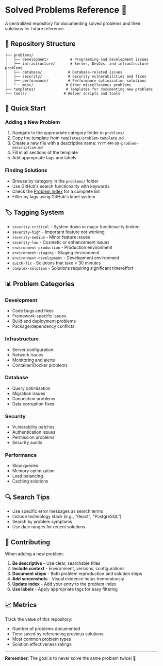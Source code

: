 # Solved Problems Reference 🔧

A centralized repository for documenting solved problems and their solutions for future reference.

## 📁 Repository Structure

```
├── problems/
│   ├── development/          # Programming and development issues
│   ├── infrastructure/       # Server, DevOps, and infrastructure problems
│   ├── database/            # Database-related issues
│   ├── security/            # Security vulnerabilities and fixes
│   ├── performance/         # Performance optimization solutions
│   └── misc/               # Other miscellaneous problems
├── templates/              # Templates for documenting new problems
└── tools/                 # Helper scripts and tools
```

## 🚀 Quick Start

### Adding a New Problem

1. Navigate to the appropriate category folder in `problems/`
2. Copy the template from `templates/problem-template.md`
3. Create a new file with a descriptive name: `YYYY-MM-DD-problem-description.md`
4. Fill in all sections of the template
5. Add appropriate tags and labels

### Finding Solutions

- Browse by category in the `problems/` folder
- Use GitHub's search functionality with keywords
- Check the [Problem Index](problems/INDEX.md) for a complete list
- Filter by tags using GitHub's label system

## 🏷️ Tagging System

- `severity-critical` - System down or major functionality broken
- `severity-high` - Important feature not working
- `severity-medium` - Minor feature issues
- `severity-low` - Cosmetic or enhancement issues
- `environment-production` - Production environment
- `environment-staging` - Staging environment
- `environment-development` - Development environment
- `quick-fix` - Solutions that take < 30 minutes
- `complex-solution` - Solutions requiring significant time/effort

## 📊 Problem Categories

### Development
- Code bugs and fixes
- Framework-specific issues
- Build and deployment problems
- Package/dependency conflicts

### Infrastructure
- Server configuration
- Network issues
- Monitoring and alerts
- Container/Docker problems

### Database
- Query optimization
- Migration issues
- Connection problems
- Data corruption fixes

### Security
- Vulnerability patches
- Authentication issues
- Permission problems
- Security audits

### Performance
- Slow queries
- Memory optimization
- Load balancing
- Caching solutions

## 🔍 Search Tips

- Use specific error messages as search terms
- Include technology stack (e.g., "React", "PostgreSQL")
- Search by problem symptoms
- Use date ranges for recent solutions

## 🤝 Contributing

When adding a new problem:

1. **Be descriptive** - Use clear, searchable titles
2. **Include context** - Environment, versions, configurations
3. **Document steps** - Both problem reproduction and solution steps
4. **Add screenshots** - Visual evidence helps tremendously
5. **Update index** - Add your entry to the problem index
6. **Use labels** - Apply appropriate tags for easy filtering

## 📈 Metrics

Track the value of this repository:
- Number of problems documented
- Time saved by referencing previous solutions
- Most common problem types
- Solution effectiveness ratings

---

**Remember**: The goal is to never solve the same problem twice! 🎯